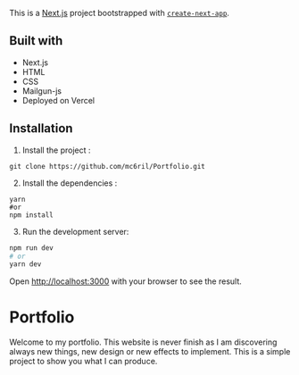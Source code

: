 This is a [Next.js](https://nextjs.org/) project bootstrapped with [`create-next-app`](https://github.com/vercel/next.js/tree/canary/packages/create-next-app).

## Built with

- Next.js
- HTML
- CSS
- Mailgun-js
- Deployed on Vercel

## Installation

1. Install the project :

```
git clone https://github.com/mc6ril/Portfolio.git
```

2. Install the dependencies :

```
yarn
#or
npm install
```

3. Run the development server:

```bash
npm run dev
# or
yarn dev
```

Open [http://localhost:3000](http://localhost:3000) with your browser to see the result.

# Portfolio

Welcome to my portfolio. This website is never finish as I am discovering always new things, new design or new effects to implement.
This is a simple project to show you what I can produce.
